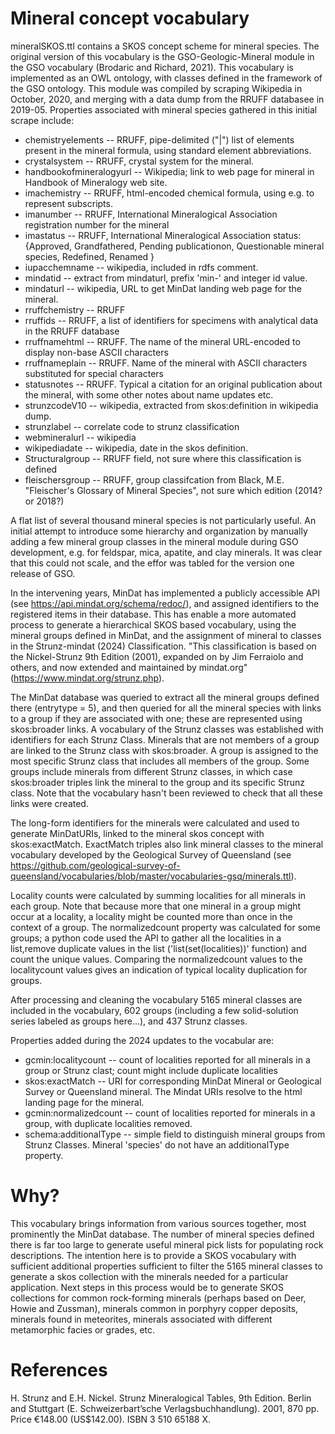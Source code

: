 #  Mineral concept vocabulary

mineralSKOS.ttl contains a SKOS concept scheme for mineral species. The original version of this vocabulary is the GSO-Geologic-Mineral module in the GSO vocabulary (Brodaric and Richard, 2021). This vocabulary is implemented as an OWL ontology, with classes defined in the framework of the GSO ontology. This module was compiled by scraping Wikipedia in October, 2020, and merging with a data dump from the RRUFF databasee in 2019-05. Properties associated with mineral species gathered in this initial scrape include:

- chemistryelements -- RRUFF, pipe-delimited ("|") list of elements present in the mineral formula, using standard element abbreviations.
- crystalsystem -- RRUFF, crystal system for the mineral.
- handbookofmineralogyurl -- Wikipedia; link to web page for mineral in Handbook of Mineralogy web site.
- imachemistry -- RRUFF, html-encoded chemical formula, using e.g. <sub></sub> to represent subscripts.
- imanumber -- RRUFF, International Mineralogical Association registration number for the mineral
- imastatus -- RRUFF, International Mineralogical Association status: {Approved, Grandfathered, Pending publicationon, Questionable mineral species, Redefined, Renamed }
- iupacchemname -- wikipedia, included in rdfs comment.
- mindatid --  extract from mindaturl, prefix 'min-' and integer id value.
- mindaturl -- wikipedia, URL to get MinDat landing web page for the mineral.
- rruffchemistry -- RRUFF
- rruffids -- RRUFF, a list of identifiers for specimens with analytical data in the RRUFF database
- rruffnamehtml -- RRUFF. The name of the mineral URL-encoded to display non-base ASCII characters
- rruffnameplain -- RRUFF.  Name of the mineral with ASCII characters substituted for special characters
- statusnotes -- RRUFF. Typical a citation for an original publication about the mineral, with some other notes about name updates etc. 
- strunzcodeV10 -- wikipedia, extracted from skos:definition in wikipedia dump.
- strunzlabel --  correlate code to strunz classification
- webmineralurl -- wikipedia
- wikipediadate -- wikipedia, date in the skos definition.
- Structuralgroup -- RRUFF field, not sure where this classification is defined
- fleischersgroup -- RRUFF, group classifcation from Black, M.E. "Fleischer's Glossary of Mineral Species", not sure which edition (2014? or 2018?)

A flat list of several thousand mineral species is not particularly useful. An initial attempt to introduce some hierarchy and organization by manually adding a few mineral group classes in the mineral module during GSO development, e.g. for feldspar, mica, apatite, and clay minerals. It was clear that this could not scale, and the effor was tabled for the version one release of GSO. 

In the intervening years, MinDat has implemented a publicly accessible API (see https://api.mindat.org/schema/redoc/), and assigned identifiers to the registered items in their database. This has enable a more automated process to generate a hierarchical SKOS based vocabulary, using the mineral groups defined in MinDat, and the assignment of mineral to classes in the Strunz-mindat (2024) Classification. "This classification is based on the Nickel-Strunz 9th Edition (2001), expanded on by Jim Ferraiolo and others, and now extended and maintained by mindat.org" (https://www.mindat.org/strunz.php). 

The MinDat database was queried to extract all the mineral groups defined there (entrytype = 5), and then queried for all the mineral species with links to a group if they are associated with one; these are represented using skos:broader links.  A vocabulary of the Strunz classes was established with identifiers for each Strunz Class. Minerals that are not members of a group are linked to the  Strunz class with skos:broader. A group is assigned to the most specific Strunz class that includes all members of the group. Some groups include minerals from different Strunz classes, in which case skos:broader triples link the mineral to the group and its specific Strunz class. Note that the vocabulary hasn't been reviewed to check that all these links were created. 

The long-form identifiers for the minerals were calculated and used to generate MinDatURIs, linked to the mineral skos concept with skos:exactMatch.  ExactMatch triples also link mineral classes to the mineral vocabulary developed by the Geological Survey of Queensland (see https://github.com/geological-survey-of-queensland/vocabularies/blob/master/vocabularies-gsq/minerals.ttl).  

Locality counts were calculated by summing localities for all minerals in each group.  Note that because more that one mineral in a group might occur at a locality, a locality might be counted more than once in the context of a group.  The normalizedcount property was calculated for some groups; a python code used the API to gather all the localities in a list,remove duplicate values in the list ('list(set(localities))' function) and count the unique values. Comparing the normalizedcount values to the localitycount values gives an indication of typical locality duplication for groups. 

After processing and cleaning the vocabulary 5165 mineral classes are included in the vocabulary, 602 groups (including a few solid-solution series labeled as groups here...), and 437 Strunz classes. 

Properties added during the 2024 updates to the vocabular are:

- gcmin:localitycount -- count of localities reported for all minerals in a group or Strunz clast; count might include duplicate localities
- skos:exactMatch -- URI for corresponding MinDat Mineral or Geological Survey or Queensland mineral.  The Mindat URIs resolve to the html landing page for the mineral.
- gcmin:normalizedcount -- count of localities reported for minerals in a group, with duplicate localities removed. 
- schema:additionalType -- simple field to distinguish mineral groups from Strunz Classes. Mineral 'species' do not have an additionalType property. 

# Why?

This vocabulary brings information from various sources together, most prominently the MinDat database. The number of mineral species defined there is far too large to generate useful mineral pick lists for populating rock descriptions. The intention here is to provide a SKOS vocabulary with sufficient additional properties sufficient to filter the 5165 mineral classes to generate a skos collection with the minerals needed for a particular application.   Next steps in this process would be to generate SKOS collections for common rock-forming minerals (perhaps based on Deer, Howie and Zussman), minerals common in porphyry copper deposits, minerals found in meteorites,  minerals associated with different metamorphic facies or grades, etc. 

# References
H. Strunz and E.H. Nickel. Strunz Mineralogical Tables, 9th Edition. Berlin and Stuttgart (E. Schweizerbart’sche Verlagsbuchhandlung). 2001, 870 pp. Price €148.00 (US$142.00). ISBN 3 510 65188 X.